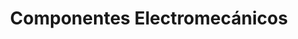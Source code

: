 ---
title: "Componentes Electromecánicos"
url: /san-jose/componentes-electromecanicos/
shop: Elektronik
---